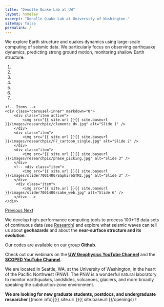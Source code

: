 ```yaml
---
title: "Denolle Quake Lab at UW"
layout: homelay
excerpt: "Denolle Quake Lab at University of Washington."
sitemap: false
permalink: /
---
```


We explore Earth structure and quakes dynamics using large-scale computing of seismic data. We particularly focus on observing earthquake dynamics, predicting strong ground motion, monitoring shallow Earth structure.


<div markdown="0" id="carousel" class="carousel slide" data-ride="carousel" data-interval="4000" data-pause="hover" >
    <!-- Menu -->
    <ol class="carousel-indicators">
        <li data-target="#carousel" data-slide-to="0" class="active"></li>
        <li data-target="#carousel" data-slide-to="1"></li>
        <li data-target="#carousel" data-slide-to="2"></li>
        <li data-target="#carousel" data-slide-to="3"></li>
        <li data-target="#carousel" data-slide-to="4"></li>
        <li data-target="#carousel" data-slide-to="5"></li>
        <li data-target="#carousel" data-slide-to="6"></li>
    </ol>

    <!-- Items -->
    <div class="carousel-inner" markdown="0">
        <div class="item active">
            <img src="{{ site.url }}{{ site.baseurl }}/images/researchpic/clements_dv.jpg" alt="Slide 1" />
        </div>
        <div class="item">
            <img src="{{ site.url }}{{ site.baseurl }}/images/researchpic/F7_cartoon_single.jpg" alt="Slide 2" />
        </div>
        <div class="item">
            <img src="{{ site.url }}{{ site.baseurl }}/images/researchpic/phase_picking.jpg" alt="Slide 3" />
        </div>
        <!-- <div class="item">
            <img src="{{ site.url }}{{ site.baseurl }}/images/slider7001400/SaphireSTM2.jpg" alt="Slide 3" />
        </div>
         <div class="item">
            <img src="{{ site.url }}{{ site.baseurl }}/images/slider7001400/cake_web.jpg" alt="Slide 6" />
        </div> -->
    </div>
  <a class="left carousel-control" href="#carousel" role="button" data-slide="prev">
    <span class="glyphicon glyphicon-chevron-left" aria-hidden="true"></span>
    <span class="sr-only">Previous</span>
  </a>
  <a class="right carousel-control" href="#carousel" role="button" data-slide="next">
    <span class="glyphicon glyphicon-chevron-right" aria-hidden="true"></span>
    <span class="sr-only">Next</span>
  </a>
</div>



We develop high-performance computing tools to process 100+TB data sets of continuous data (see [Research](research)) and explore what seismic waves can tell us about **geohazards** and about the **near-surface structure and its evolution**.

Our codes are available on our group **[Github](https://github.com/Denolle-Lab)**.

Check out our webinars on the **[UW Geophysics YouTube Channel](https://www.youtube.com/@uwgeophysics6888)** and the **[SCOPED YouTube Channel](https://www.youtube.com/@scoped6259)**.

We are located in Seattle, WA, at the University of Washington, in the heart of the Pacific Northwest (PNW). The PNW is a wonderful natural laboratory to monitor earthquakes, landslides, volcanoes, glaciers, and more broadly speaking the subduction-zone environment.

 **We are looking for new graduate students, postdocs, and undergraduate researcher** [(more info)]({{ site.url }}{{ site.baseurl }}/openings) **!**
